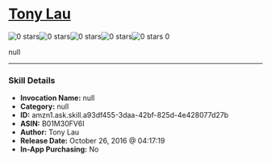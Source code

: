 # [Tony Lau](http://alexa.amazon.com/#skills/amzn1.ask.skill.a93df455-3daa-42bf-825d-4e428077d27b)
![0 stars](../../images/ic_star_border_black_18dp_1x.png)![0 stars](../../images/ic_star_border_black_18dp_1x.png)![0 stars](../../images/ic_star_border_black_18dp_1x.png)![0 stars](../../images/ic_star_border_black_18dp_1x.png)![0 stars](../../images/ic_star_border_black_18dp_1x.png) 0

null

***

### Skill Details

* **Invocation Name:** null
* **Category:** null
* **ID:** amzn1.ask.skill.a93df455-3daa-42bf-825d-4e428077d27b
* **ASIN:** B01M30FV6I
* **Author:** Tony Lau
* **Release Date:** October 26, 2016 @ 04:17:19
* **In-App Purchasing:** No
